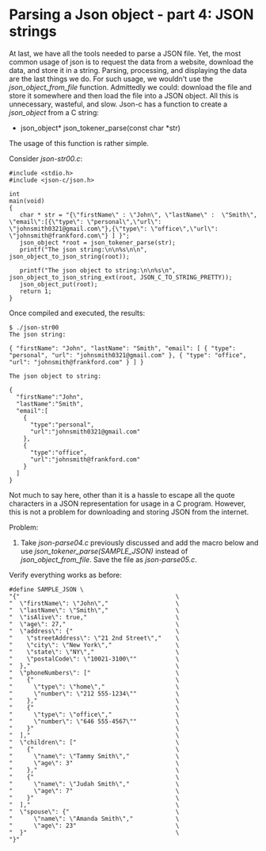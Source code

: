 # Parsing a Json object - part 4: JSON strings

At last, we have all the tools needed to parse a JSON file. Yet, the most common usage of json is to request the data from a website, download the data, and store it in a string.  Parsing, processing, and displaying the data are the last things we do. For such usage, we wouldn't use the _*json\_object\_from\_file*_ function. Admittedly we could: download the file and store it somewhere and then load the file into a JSON object. All this is unnecessary, wasteful, and slow. Json-c has a function to create a _*json\_object*_ from a C string:

- json_object* json_tokener_parse(const char *str) 

The usage of this function is rather simple.

Consider _*json-str00.c*_:

```
#include <stdio.h>
#include <json-c/json.h>

int 
main(void)
{
   char * str = "{\"firstName\" : \"John\", \"lastName\" :  \"Smith\", \"email\":[{\"type\": \"personal\",\"url\": \"johnsmith0321@gmail.com\"},{\"type\": \"office\",\"url\": \"johnsmith@frankford.com\"} ] }";
   json_object *root = json_tokener_parse(str);
   printf("The json string:\n\n%s\n\n", json_object_to_json_string(root));
   
   printf("The json object to string:\n\n%s\n", json_object_to_json_string_ext(root, JSON_C_TO_STRING_PRETTY));
   json_object_put(root);
   return 1;
}

```

Once compiled and executed, the results:

```
$ ./json-str00 
The json string:

{ "firstName": "John", "lastName": "Smith", "email": [ { "type": "personal", "url": "johnsmith0321@gmail.com" }, { "type": "office", "url": "johnsmith@frankford.com" } ] }

The json object to string:

{
  "firstName":"John",
  "lastName":"Smith",
  "email":[
    {
      "type":"personal",
      "url":"johnsmith0321@gmail.com"
    },
    {
      "type":"office",
      "url":"johnsmith@frankford.com"
    }
  ]
}

```

Not much to say here, other than it is a hassle to escape all the quote characters in a JSON representation for usage in a C program. However, this is not a problem for downloading and storing JSON from the internet.

Problem:

1. Take _*json-parse04.c*_ previously discussed and add the macro below and use _*json\_tokener\_parse(SAMPLE_JSON)*_ instead of _*json\_object\_from_file*_. Save the file as _*json-parse05.c*_.

Verify everything works as before:

```
#define SAMPLE_JSON \
"{"                                            \
"  \"firstName\": \"John\","                   \
"  \"lastName\": \"Smith\","                   \
"  \"isAlive\": true,"                         \
"  \"age\": 27,"                               \
"  \"address\": {"                             \
"    \"streetAddress\": \"21 2nd Street\","    \
"    \"city\": \"New York\","                  \
"    \"state\": \"NY\","                       \
"    \"postalCode\": \"10021-3100\""           \
"  },"                                         \
"  \"phoneNumbers\": ["                        \
"    {"                                        \
"      \"type\": \"home\","                    \
"      \"number\": \"212 555-1234\""           \
"    },"                                       \
"    {"                                        \
"      \"type\": \"office\","                  \
"      \"number\": \"646 555-4567\""           \
"    }"                                        \
"  ],"                                         \
"  \"children\": ["                            \
"    {"                                        \
"      \"name\": \"Tammy Smith\","             \
"      \"age\": 3"                             \
"    },"                                       \
"    {"                                        \
"      \"name\": \"Judah Smith\","             \
"      \"age\": 7"                             \
"    }"                                        \
"  ],"                                         \
"  \"spouse\": {"                              \
"      \"name\": \"Amanda Smith\","            \
"      \"age\": 23"                            \
"  }"                                          \
"}"
 
```

